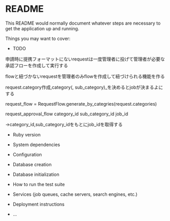 # README

This README would normally document whatever steps are necessary to get the
application up and running.

Things you may want to cover:

* TODO

申請時に提携フォーマットにないrequestは一度管理者に投げて管理者が必要な承認フローを作成して実行する

flowと紐づかないrequestを管理者のみflowを作成して紐づけられる機能を作る

request.category作成,category(, sub_category)_を決めるとjobが決まるよにする

request_flow = RequestFlow.generate_by_categries(request.categories)

request_approval_flow
  category_id
  sub_category_id
  job_id

->category_id,sub_category_idをもとにjob_idを取得する



* Ruby version

* System dependencies

* Configuration

* Database creation

* Database initialization

* How to run the test suite

* Services (job queues, cache servers, search engines, etc.)

* Deployment instructions

* ...
